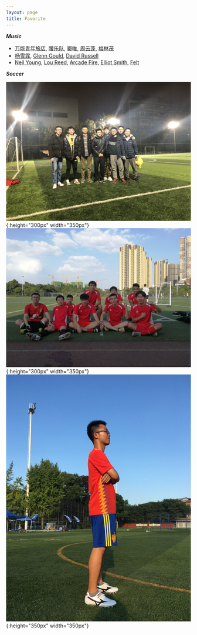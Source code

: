 ```yaml
---
layout: page
title: Favorite
---
```


<!-- # {{ page.title }} -->

***Music***

+ [万能青年旅店][wan], [腰乐队][yao], [窦唯][dou], [周云蓬][zhou], [梅林茂][mei]
+ [杨雪霏][yang], [Glenn Gould][gg], [David Russell][dr]
+ [Neil Young][ny], [Lou Reed][lr], [Arcade Fire][af], [Elliot Smith][es], [Felt][fe]

***Soccer***

![](/images/highschoolteam.JPG#center){:height="300px" width="350px"}
![](/images/collegeteam.JPG#center){:height="300px" width="350px"}
![](/images/mefootball.JPG#center){:height="350px" width="350px"}

[ny]:https://www.bilibili.com/video/av34664621/
[jd]:https://www.bilibili.com/video/BV1MW411o7KH?from=search&seid=6325135152821126423
[lr]:http://music.163.com/video?id=17F546465BA37991FF2109A82A4A4D25&userid=117220895
[af]:https://www.bilibili.com/video/BV1ZJ411u7Ha/?spm_id_from=333.788.videocard.0
[es]:http://music.163.com/video?id=F0D318F0F8B78920E85A902489479EAA&userid=117220895
[fe]:https://www.youtube.com/watch?v=r8xAD-InVaI
[dr]:https://www.youtube.com/watch?v=h7o3_SLYKhE
[gg]:https://www.bilibili.com/video/av34664621/
[wan]:http://music.163.com/video?id=7FEF38327A20F785877A5792547F09EB&userid=117220895
[yao]:https://www.bilibili.com/video/BV1Xs411z7g4?from=search&seid=15830351474333120379
[dou]: https://www.bilibili.com/video/BV1Mt411Q7kX?from=search&seid=18025296066603932261
[yang]: https://www.bilibili.com/video/BV1us4114793?from=search&seid=14620278094868248936
[mei]: http://music.163.com/video?id=059F01C4B24A839994C7E3526A7BCD90&userid=117220895
[zhou]:http://music.163.com/video?id=C5A6E30CC0A665D3429C5C0880D435B1&userid=117220895
